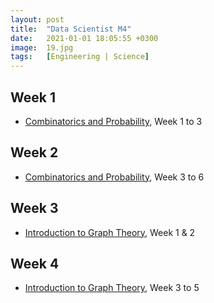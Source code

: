 ```yaml
---
layout: post
title:  "Data Scientist M4"
date:   2021-01-01 18:05:55 +0300
image:  19.jpg
tags:   [Engineering | Science]
---
```

## Week 1
- [Combinatorics and Probability](https://www.coursera.org/learn/combinatorics?specialization=discrete-mathematics), Week 1 to 3

## Week 2
- [Combinatorics and Probability](https://www.coursera.org/learn/combinatorics?specialization=discrete-mathematics), Week 3 to 6

## Week 3
- [Introduction to Graph Theory](https://www.coursera.org/learn/graphs?specialization=discrete-mathematics), Week 1 & 2

## Week 4
- [Introduction to Graph Theory](https://www.coursera.org/learn/graphs?specialization=discrete-mathematics), Week 3 to 5


[jekyll-docs]: https://jekyllrb.com/docs/home
[jekyll-gh]:   https://github.com/jekyll/jekyll
[jekyll-talk]: https://talk.jekyllrb.com/
